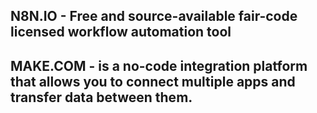 ## N8N.IO - Free and source-available fair-code licensed workflow automation tool

## MAKE.COM - is a no-code integration platform that allows you to connect multiple apps and transfer data between them.